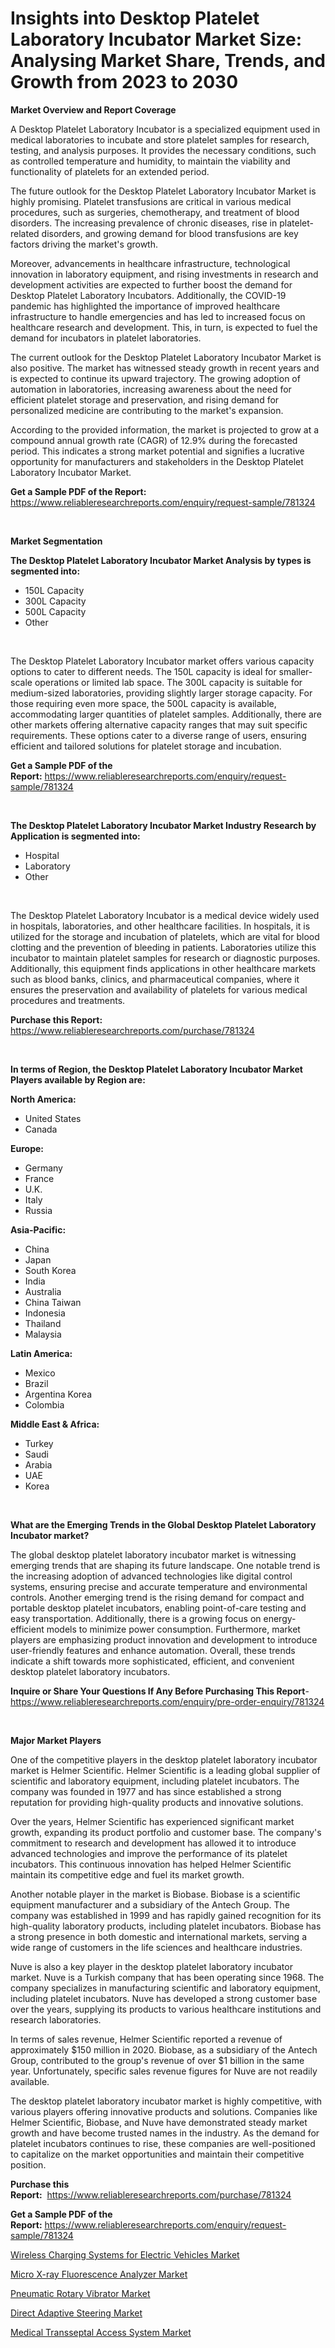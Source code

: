 <p><h1>Insights into Desktop Platelet Laboratory Incubator Market Size: Analysing Market Share, Trends, and Growth from 2023 to 2030</h1></p><p><strong>Market Overview and Report Coverage</strong></p>
<p><p>A Desktop Platelet Laboratory Incubator is a specialized equipment used in medical laboratories to incubate and store platelet samples for research, testing, and analysis purposes. It provides the necessary conditions, such as controlled temperature and humidity, to maintain the viability and functionality of platelets for an extended period.</p><p>The future outlook for the Desktop Platelet Laboratory Incubator Market is highly promising. Platelet transfusions are critical in various medical procedures, such as surgeries, chemotherapy, and treatment of blood disorders. The increasing prevalence of chronic diseases, rise in platelet-related disorders, and growing demand for blood transfusions are key factors driving the market's growth.</p><p>Moreover, advancements in healthcare infrastructure, technological innovation in laboratory equipment, and rising investments in research and development activities are expected to further boost the demand for Desktop Platelet Laboratory Incubators. Additionally, the COVID-19 pandemic has highlighted the importance of improved healthcare infrastructure to handle emergencies and has led to increased focus on healthcare research and development. This, in turn, is expected to fuel the demand for incubators in platelet laboratories.</p><p>The current outlook for the Desktop Platelet Laboratory Incubator Market is also positive. The market has witnessed steady growth in recent years and is expected to continue its upward trajectory. The growing adoption of automation in laboratories, increasing awareness about the need for efficient platelet storage and preservation, and rising demand for personalized medicine are contributing to the market's expansion.</p><p>According to the provided information, the market is projected to grow at a compound annual growth rate (CAGR) of 12.9% during the forecasted period. This indicates a strong market potential and signifies a lucrative opportunity for manufacturers and stakeholders in the Desktop Platelet Laboratory Incubator Market.</p></p>
<p><strong>Get a Sample PDF of the Report:</strong> <a href="https://www.reliableresearchreports.com/enquiry/request-sample/781324">https://www.reliableresearchreports.com/enquiry/request-sample/781324</a></p>
<p>&nbsp;</p>
<p><strong>Market Segmentation</strong></p>
<p><strong>The Desktop Platelet Laboratory Incubator Market Analysis by types is segmented into:</strong></p>
<p><ul><li>150L Capacity</li><li>300L Capacity</li><li>500L Capacity</li><li>Other</li></ul></p>
<p>&nbsp;</p>
<p><p>The Desktop Platelet Laboratory Incubator market offers various capacity options to cater to different needs. The 150L capacity is ideal for smaller-scale operations or limited lab space. The 300L capacity is suitable for medium-sized laboratories, providing slightly larger storage capacity. For those requiring even more space, the 500L capacity is available, accommodating larger quantities of platelet samples. Additionally, there are other markets offering alternative capacity ranges that may suit specific requirements. These options cater to a diverse range of users, ensuring efficient and tailored solutions for platelet storage and incubation.</p></p>
<p><strong>Get a Sample PDF of the Report:</strong>&nbsp;<a href="https://www.reliableresearchreports.com/enquiry/request-sample/781324">https://www.reliableresearchreports.com/enquiry/request-sample/781324</a></p>
<p>&nbsp;</p>
<p><strong>The Desktop Platelet Laboratory Incubator Market Industry Research by Application is segmented into:</strong></p>
<p><ul><li>Hospital</li><li>Laboratory</li><li>Other</li></ul></p>
<p>&nbsp;</p>
<p><p>The Desktop Platelet Laboratory Incubator is a medical device widely used in hospitals, laboratories, and other healthcare facilities. In hospitals, it is utilized for the storage and incubation of platelets, which are vital for blood clotting and the prevention of bleeding in patients. Laboratories utilize this incubator to maintain platelet samples for research or diagnostic purposes. Additionally, this equipment finds applications in other healthcare markets such as blood banks, clinics, and pharmaceutical companies, where it ensures the preservation and availability of platelets for various medical procedures and treatments.</p></p>
<p><strong>Purchase this Report:</strong>&nbsp; <a href="https://www.reliableresearchreports.com/purchase/781324">https://www.reliableresearchreports.com/purchase/781324</a></p>
<p>&nbsp;</p>
<p><strong>In terms of Region, the Desktop Platelet Laboratory Incubator Market Players available by Region are:</strong></p>
<p>
    <p> <strong> North America: </strong>
        <ul>
            <li>United States</li>
            <li>Canada</li>
        </ul>
        </p> 
    <p> <strong> Europe: </strong>
        <ul>
            <li>Germany</li>
            <li>France</li>
            <li>U.K.</li>
            <li>Italy</li>
            <li>Russia</li>
        </ul>
        </p> 
    <p> <strong> Asia-Pacific: </strong>
        <ul>
            <li>China</li>
            <li>Japan</li>
            <li>South Korea</li>
            <li>India</li>
            <li>Australia</li>
            <li>China Taiwan</li>
            <li>Indonesia</li>
            <li>Thailand</li>
            <li>Malaysia</li>
        </ul>
        </p> 
    <p> <strong> Latin America: </strong>
        <ul>
            <li>Mexico</li>
            <li>Brazil</li>
            <li>Argentina Korea</li>
            <li>Colombia</li>
        </ul>
        </p> 
    <p> <strong> Middle East & Africa: </strong>
        <ul>
            <li>Turkey</li>
            <li>Saudi</li>
            <li>Arabia</li>
            <li>UAE</li>
            <li>Korea</li>
        </ul>
    </p>
    </p>
<p>&nbsp;</p>
<p><strong>What are the Emerging Trends in the Global Desktop Platelet Laboratory Incubator market?</strong></p>
<p><p>The global desktop platelet laboratory incubator market is witnessing emerging trends that are shaping its future landscape. One notable trend is the increasing adoption of advanced technologies like digital control systems, ensuring precise and accurate temperature and environmental controls. Another emerging trend is the rising demand for compact and portable desktop platelet incubators, enabling point-of-care testing and easy transportation. Additionally, there is a growing focus on energy-efficient models to minimize power consumption. Furthermore, market players are emphasizing product innovation and development to introduce user-friendly features and enhance automation. Overall, these trends indicate a shift towards more sophisticated, efficient, and convenient desktop platelet laboratory incubators.</p></p>
<p><strong>Inquire or Share Your Questions If Any Before Purchasing This Report</strong>- <a href="https://www.reliableresearchreports.com/enquiry/pre-order-enquiry/781324">https://www.reliableresearchreports.com/enquiry/pre-order-enquiry/781324</a></p>
<p>&nbsp;</p>
<p><strong>Major Market Players</strong></p>
<p><p>One of the competitive players in the desktop platelet laboratory incubator market is Helmer Scientific. Helmer Scientific is a leading global supplier of scientific and laboratory equipment, including platelet incubators. The company was founded in 1977 and has since established a strong reputation for providing high-quality products and innovative solutions.</p><p>Over the years, Helmer Scientific has experienced significant market growth, expanding its product portfolio and customer base. The company's commitment to research and development has allowed it to introduce advanced technologies and improve the performance of its platelet incubators. This continuous innovation has helped Helmer Scientific maintain its competitive edge and fuel its market growth.</p><p>Another notable player in the market is Biobase. Biobase is a scientific equipment manufacturer and a subsidiary of the Antech Group. The company was established in 1999 and has rapidly gained recognition for its high-quality laboratory products, including platelet incubators. Biobase has a strong presence in both domestic and international markets, serving a wide range of customers in the life sciences and healthcare industries.</p><p>Nuve is also a key player in the desktop platelet laboratory incubator market. Nuve is a Turkish company that has been operating since 1968. The company specializes in manufacturing scientific and laboratory equipment, including platelet incubators. Nuve has developed a strong customer base over the years, supplying its products to various healthcare institutions and research laboratories.</p><p>In terms of sales revenue, Helmer Scientific reported a revenue of approximately $150 million in 2020. Biobase, as a subsidiary of the Antech Group, contributed to the group's revenue of over $1 billion in the same year. Unfortunately, specific sales revenue figures for Nuve are not readily available.</p><p>The desktop platelet laboratory incubator market is highly competitive, with various players offering innovative products and solutions. Companies like Helmer Scientific, Biobase, and Nuve have demonstrated steady market growth and have become trusted names in the industry. As the demand for platelet incubators continues to rise, these companies are well-positioned to capitalize on the market opportunities and maintain their competitive position.</p></p>
<p><strong>Purchase this Report:</strong>&nbsp;&nbsp;<a href="https://www.reliableresearchreports.com/purchase/781324">https://www.reliableresearchreports.com/purchase/781324</a></p>
<p></p>
<p><strong>Get a Sample PDF of the Report:</strong>&nbsp;<a href="https://www.reliableresearchreports.com/enquiry/request-sample/781324">https://www.reliableresearchreports.com/enquiry/request-sample/781324</a></p>
<p><p><a href="https://www.linkedin.com/pulse/wireless-charging-systems-electric-vehicles-market-1e/">Wireless Charging Systems for Electric Vehicles Market</a></p><p><a href="https://medium.com/@roscoemayer1990/micro-x-ray-fluorescence-analyzer-market-size-market-outlook-and-market-forecast-2023-to-2030-306ce1e40163">Micro X-ray Fluorescence Analyzer Market</a></p><p><a href="https://github.com/amae102299/Market-Research-Report-List-1/blob/main/pneumatic-rotary-vibrator-market.md">Pneumatic Rotary Vibrator Market</a></p><p><a href="https://www.linkedin.com/pulse/direct-adaptive-steering-market-challenges-opportunities-growth/">Direct Adaptive Steering Market</a></p><p><a href="https://medium.com/@lloydgrimes52/medical-transseptal-access-system-market-trends-and-market-analysis-forecasted-for-period-2023-2030-0fe3a61be7bd">Medical Transseptal Access System Market</a></p></p>